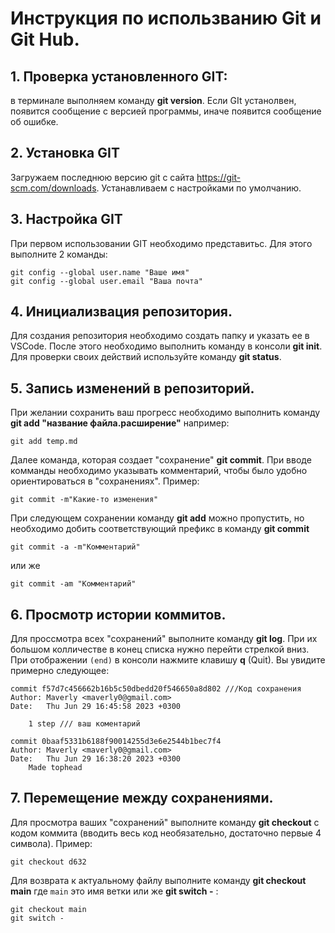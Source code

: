 # Инструкция по использванию Git и Git Hub.
## 1. Проверка установленного GIT:
в терминале выполняем команду **git version**. Если GIt устанолвен, появится сообщение с версией программы, иначе появится сообщение об ошибке.    
##  2. Установка GIT
Загружаем последнюю версию git  с сайта https://git-scm.com/downloads. Устанавливаем с настройками по умолчанию.
 ## 3. Настройка GIT
 При первом использовании GIT необходимо представитьс.
 Для этого выполните 2 команды:
 ```
git config --global user.name "Ваше имя"
git config --global user.email "Ваша почта"
``` 
## 4. Инициализвация репозитория.
Для создания репозитория необходимо создать папку и указать ее в VSCode. После этого необходимо выполнить команду в консоли **git init**.
Для проверки своих действий используйте команду **git status**.
## 5. Запись изменений в репозиторий.
При желании сохранить ваш прогресс необходимо выполнить команду **git add "название файла.расширение"**
например:
```
git add temp.md
```
Далее команда, которая создает "сохранение" **git commit**.
При вводе комманды необходимо указывать комментарий, чтобы было удобно ориентироваться в "сохранениях".
Пример: 
```
git commit -m"Какие-то изменения"
```
При следующем сохранении команду **git add** можно пропустить, но необходимо добить соответствующий префикс в команду **git commit**
```
git commit -a -m"Комментарий"
```
или же 
```
git commit -am "Комментарий"
```
## 6. Просмотр истории коммитов.
Для проссмотра всех "сохранений" выполните команду **git log**.
При их большом колличестве в конец списка нужно перейти стрелкой вниз. При отображении `(end)` в консоли нажмите клавишу **q** (Quit).
Вы увидите примерно следующее: 
```
commit f57d7c456662b16b5c50dbedd20f546650a8d802 ///Код сохранения
Author: Maverly <maverly0@gmail.com>
Date:   Thu Jun 29 16:45:58 2023 +0300

    1 step /// ваш коментарий 

commit 0baaf5331b6188f90014255d3e6e2544b1bec7f4
Author: Maverly <maverly0@gmail.com>
Date:   Thu Jun 29 16:38:20 2023 +0300
    Made tophead
```
## 7. Перемещение между сохранениями.
Для просмотра ваших "сохранений" выполните команду **git checkout** с кодом коммита (вводить весь код необязательно, достаточно первые 4 символа).
Пример:
```
git checkout d632
```
Для возврата к актуальному файлу выполните команду **git checkout main** где `main` это имя ветки или же **git switch -** :
```
git checkout main
git switch -
```